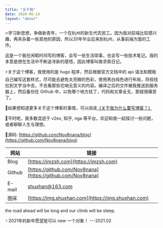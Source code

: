```yaml
---
title: "关于我"
date: 2020-06-14
layout: "about"
---
```


🔥学习新思想，争做新青年，一个在杭州的新生代农民工。因为我对前端比较感兴趣，再夹杂着一些其他的原因，所以20年毕业后来到杭州，从事前端方面的工作。

这是一个我在闲暇时间写的博客，会写一些生活琐事，也会写一些技术笔记。我的本意是想在生活中不断追寻新的感悟，因此博客叫做求索日记。

⚡关于这个博客，我使用的是 hugo 程序，然后根据官方文档中的 api 语法和模板自己编写这套样式，尽可能去避免太亮眼的色彩，使用黑白纯色进行布局，将视线拉到文字当中去，不去看那些花哨无意义的内容。编译之后的文件被我推送到服务器上，然后备份在 Github 中，以免哪个地方挂了，代码和文章全无，那就很痛苦了。

📑如果想知道更多关于这个博客的事情，可以阅读[《关于我为什么要写博客？》](/posts/20210721/)

📌平时呢，我多数混迹于 v2ex, 知乎, nga 等平台，欢迎和我一起探讨一些问题，或者聊聊人生与理想。

🙋源码: [https://github.com/Nov8nana/blog](https://github.com/Nov8nana/blog)

|  网站  | 链接  |
|  ----  | ----  |
| Blog | [https://imzsh.com](https://imzsh.com) |
| Github | [https://github.com/Nov8nana](https://github.com/Nov8nana) |
| E-mail | shuxhan@163.com |
| 图床 | [https://img.shuxhan.com](https://img.shuxhan.com) |

the road ahead will be long and our climb will be steep.

✨2021年的新年愿望是可以 new 一个对象！ ---2021.02
